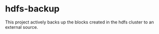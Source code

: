 # hdfs-backup
This project actively backs up the blocks created in the hdfs cluster to an external source.
